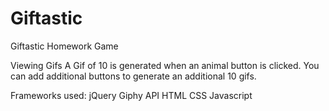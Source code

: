 # Giftastic
Giftastic Homework Game

Viewing Gifs
A Gif of 10 is generated when an animal button is clicked. You can add additional buttons to generate an additional 10 gifs.

Frameworks used:
jQuery
Giphy API
HTML
CSS
Javascript
